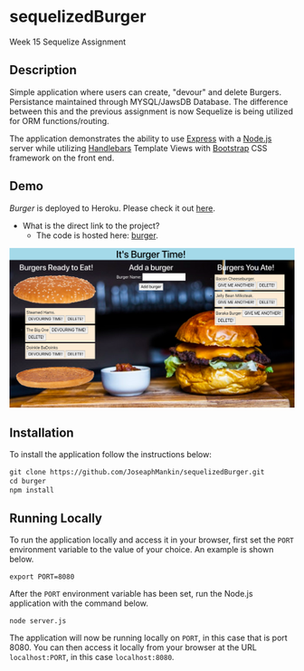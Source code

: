 # sequelizedBurger
Week 15 Sequelize Assignment

## Description

Simple application where users can create, "devour" and delete Burgers. Persistance maintained through MYSQL/JawsDB Database. The difference between this and the previous assignment is now Sequelize is being utilized for ORM functions/routing.

The application demonstrates the ability to use [Express](https://expressjs.com/) with a [Node.js](https://nodejs.org/en/) server while utilizing [Handlebars](https://handlebarsjs.com/) Template Views with [Bootstrap](https://getbootstrap.com/) CSS framework on the front end.

## Demo
	
*Burger* is deployed to Heroku. Please check it out [here](https://burger-mankin-sequelize.herokuapp.com/).

- What is the direct link to the project?
  * The code is hosted here: [burger](https://github.com/JoseaphMankin/sequelizedBurger).

![Alt text](/public/assets/images/burgerScreenShot.png?raw=true "Burger Screenshot")

## Installation

To install the application follow the instructions below:

	git clone https://github.com/JoseaphMankin/sequelizedBurger.git
	cd burger
	npm install
	
## Running Locally

To run the application locally and access it in your browser, first set the `PORT` environment variable to the value of your choice. An example is shown below.

	export PORT=8080
	
After the `PORT` environment variable has been set, run the Node.js application with the command below.

	node server.js
	
The application will now be running locally on `PORT`, in this case that is port 8080. You can then access it locally from your browser at the URL `localhost:PORT`, in this case `localhost:8080`.